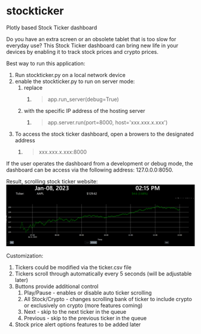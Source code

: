 # stockticker
Plotly based Stock Ticker dashboard

Do you have an extra screen or an obsolete tablet that is too slow for everyday use? This Stock Ticker dashboard can 
bring new life in your devices by enabling it to track stock prices and crypto prices.

Best way to run this application:
1) Run stockticker.py on a local network device
2) enable the stockticker.py to run on server mode:
   1) replace
      1) >app.run_server(debug=True)
   2) with the specific IP address of the hosting server
      1) > app.server.run(port=8000, host='xxx.xxx.x.xxx')
3) To access the stock ticker dashboard, open a browers to the designated address
   1) > xxx.xxx.x.xxx:8000

If the user operates the dashboard from a development or debug mode, the dashboard can be access via the following address: 127.0.0.0:8050.

Result, scrolling stock ticker website:
![stock ticker](img/screenshot.png)

Customization:
1) Tickers could be modified via the ticker.csv file
2) Tickers scroll through automatically every 5 seconds (will be adjustable later)
3) Buttons provide additional control
   1) Play/Pause - enables or disable auto ticker scrolling
   2) All Stock/Crypto - changes scrolling bank of ticker to include crypto or exclusively on crypto (more features coming)
   3) Next - skip to the next ticker in the queue
   4) Previous - skip to the previous ticker in the queue
4) Stock price alert options features to be added later 
